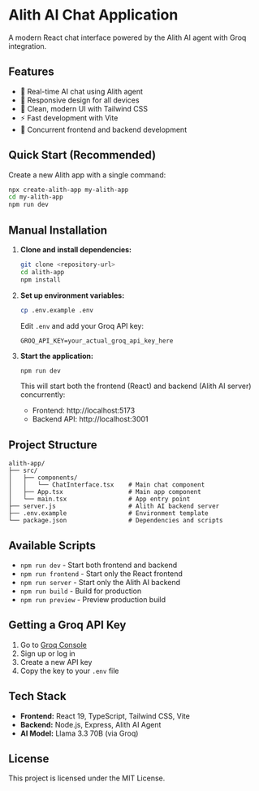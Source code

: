# Alith AI Chat Application

A modern React chat interface powered by the Alith AI agent with Groq integration.

## Features

- 🤖 Real-time AI chat using Alith agent
- 📱 Responsive design for all devices
- 🎨 Clean, modern UI with Tailwind CSS
- ⚡ Fast development with Vite
- 🔄 Concurrent frontend and backend development

## Quick Start (Recommended)

Create a new Alith app with a single command:

```bash
npx create-alith-app my-alith-app
cd my-alith-app
npm run dev
```

## Manual Installation

1. **Clone and install dependencies:**

   ```bash
   git clone <repository-url>
   cd alith-app
   npm install
   ```

2. **Set up environment variables:**

   ```bash
   cp .env.example .env
   ```

   Edit `.env` and add your Groq API key:

   ```
   GROQ_API_KEY=your_actual_groq_api_key_here
   ```

3. **Start the application:**

   ```bash
   npm run dev
   ```

   This will start both the frontend (React) and backend (Alith AI server) concurrently:

   - Frontend: http://localhost:5173
   - Backend API: http://localhost:3001

## Project Structure

```
alith-app/
├── src/
│   ├── components/
│   │   └── ChatInterface.tsx    # Main chat component
│   ├── App.tsx                  # Main app component
│   └── main.tsx                 # App entry point
├── server.js                    # Alith AI backend server
├── .env.example                 # Environment template
└── package.json                 # Dependencies and scripts
```

## Available Scripts

- `npm run dev` - Start both frontend and backend
- `npm run frontend` - Start only the React frontend
- `npm run server` - Start only the Alith AI backend
- `npm run build` - Build for production
- `npm run preview` - Preview production build

## Getting a Groq API Key

1. Go to [Groq Console](https://console.groq.com/keys)
2. Sign up or log in
3. Create a new API key
4. Copy the key to your `.env` file

## Tech Stack

- **Frontend:** React 19, TypeScript, Tailwind CSS, Vite
- **Backend:** Node.js, Express, Alith AI Agent
- **AI Model:** Llama 3.3 70B (via Groq)

## License

This project is licensed under the MIT License.
